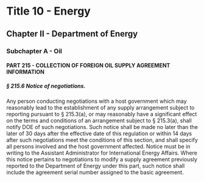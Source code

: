 
# Title 10 - Energy
## Chapter II - Department of Energy
### Subchapter A - Oil
#### PART 215 - COLLECTION OF FOREIGN OIL SUPPLY AGREEMENT INFORMATION
##### § 215.6 Notice of negotiations.

Any person conducting negotiations with a host government which may reasonably lead to the establishment of any supply arrangement subject to reporting pursuant to § 215.3(a), or may reasonably have a significant effect on the terms and conditions of an arrangement subject to § 215.3(a), shall notify DOE of such negotiations. Such notice shall be made no later than the later of 30 days after the effective date of this regulation or within 14 days after such negotiations meet the conditions of this section, and shall specify all persons involved and the host government affected. Notice must be in writing to the Assistant Administrator for International Energy Affairs. Where this notice pertains to negotiations to modify a supply agreement previously reported to the Department of Energy under this part, such notice shall include the agreement serial number assigned to the basic agreement.
